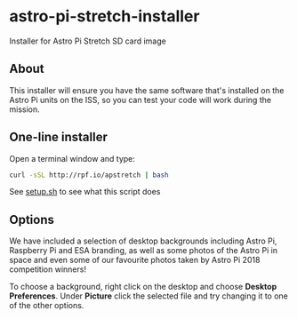 # astro-pi-stretch-installer

Installer for Astro Pi Stretch SD card image

## About

This installer will ensure you have the same software that's installed on the
Astro Pi units on the ISS, so you can test your code will work during the
mission.

## One-line installer

Open a terminal window and type:

```bash
curl -sSL http://rpf.io/apstretch | bash
```

See [setup.sh](setup.sh) to see what this script does

## Options

We have included a selection of desktop backgrounds including Astro Pi,
Raspberry Pi and ESA branding, as well as some photos of the Astro Pi in space
and even some of our favourite photos taken by Astro Pi 2018 competition
winners!

To choose a background, right click on the desktop and choose **Desktop
Preferences**. Under **Picture** click the selected file and try changing it
to one of the other options.
